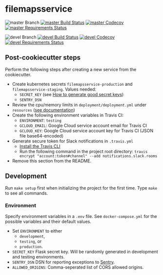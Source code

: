 # filemapsservice

![master Branch](https://img.shields.io/badge/branch-master-blue.svg)
[![master Build Status](https://travis-ci.org/DD-DeCaF/filemapsservice.svg?branch=master)](https://travis-ci.org/DD-DeCaF/filemapsservice)
[![master Codecov](https://codecov.io/gh/DD-DeCaF/filemapsservice/branch/master/graph/badge.svg)](https://codecov.io/gh/DD-DeCaF/filemapsservice/branch/master)
[![master Requirements Status](https://requires.io/github/DD-DeCaF/filemapsservice/requirements.svg?branch=master)](https://requires.io/github/DD-DeCaF/filemapsservice/requirements/?branch=master)

![devel Branch](https://img.shields.io/badge/branch-devel-blue.svg)
[![devel Build Status](https://travis-ci.org/DD-DeCaF/filemapsservice.svg?branch=devel)](https://travis-ci.org/DD-DeCaF/filemapsservice)
[![devel Codecov](https://codecov.io/gh/DD-DeCaF/filemapsservice/branch/devel/graph/badge.svg)](https://codecov.io/gh/DD-DeCaF/filemapsservice/branch/devel)
[![devel Requirements Status](https://requires.io/github/DD-DeCaF/filemapsservice/requirements.svg?branch=devel)](https://requires.io/github/DD-DeCaF/filemapsservice/requirements/?branch=devel)

## Post-cookiecutter steps

Perform the following steps after creating a new service from the cookiecutter.

* Create kubernetes secrets `filemapsservice-production` and `filemapsservice-staging`. Values needed:
  * `SECRET_KEY` (see [How to generate good secret keys](http://flask.pocoo.org/docs/1.0/quickstart/#sessions))
  * `SENTRY_DSN`
* Review the cpu/memory limits in `deployment/deployment.yml` under `resources` ([see documentation](https://kubernetes.io/docs/concepts/configuration/manage-compute-resources-container/))
* Create the following environment variables in Travis CI:
  * `ENVIRONMENT`: `testing`
  * `GCLOUD_EMAIL`: Google Cloud service account email for Travis CI
  * `GCLOUD_KEY`: Google Cloud service account key for Travis CI (JSON file base64-encoded)
* Generate secure token for Slack notifications in `.travis.yml`
  * [Install the Travis CLI](https://github.com/travis-ci/travis.rb#installation)
  * Run the following command in the project root directory:
    `travis encrypt "account:token#channel" --add notifications.slack.rooms`
* Remove this section from the README.

## Development

Run `make setup` first when initializing the project for the first time. Type
`make` to see all commands.

### Environment

Specify environment variables in a `.env` file. See `docker-compose.yml` for the
possible variables and their default values.

* Set `ENVIRONMENT` to either
  * `development`,
  * `testing`, or
  * `production`.
* `SECRET_KEY` Flask secret key. Will be randomly generated in development and testing environments.
* `SENTRY_DSN` DSN for reporting exceptions to
  [Sentry](https://docs.sentry.io/clients/python/integrations/flask/).
* `ALLOWED_ORIGINS`: Comma-seperated list of CORS allowed origins.
